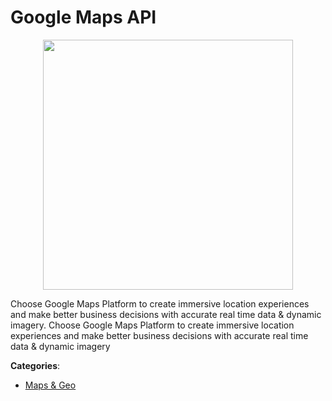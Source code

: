 # Google Maps API
<p align="center">
    <img width="400" src="https://raw.githubusercontent.com/apis-list/apis-list/apis/google-maps-api/logo_256x256.png" />
</p>

Choose Google Maps Platform to create immersive location experiences and make better business decisions with accurate real time data & dynamic imagery. Choose Google Maps Platform to create immersive location experiences and make better business decisions with accurate real time data & dynamic imagery



**Categories**:
- [Maps & Geo](https://github.com/apis-list/apis-list#maps-and-geo)




